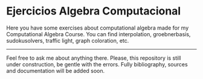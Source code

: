 # Ejercicios Algebra Computacional
Here you have some exercises about computational algebra made for my Computational Algebra Course. 
You can find interpolation, groebnerbasis, sudokusolvers, traffic light, graph coloration, etc.
***
Feel free to ask me about anything there. Please, this repository is still under construction, be gentle with the errors.
Fully bibliography, sources and documentation will be added soon.
